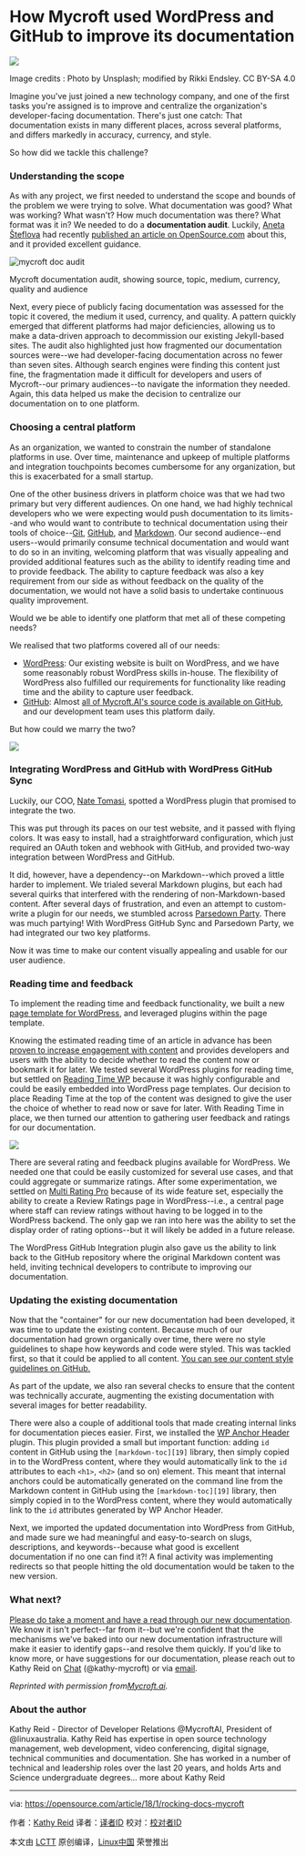 How Mycroft used WordPress and GitHub to improve its documentation
======

![](https://opensource.com/sites/default/files/styles/image-full-size/public/lead-images/doc-dish-lead-2.png?itok=lPO6tqPd)

Image credits : Photo by Unsplash; modified by Rikki Endsley. CC BY-SA 4.0

Imagine you've just joined a new technology company, and one of the first tasks you're assigned is to improve and centralize the organization's developer-facing documentation. There's just one catch: That documentation exists in many different places, across several platforms, and differs markedly in accuracy, currency, and style.

So how did we tackle this challenge?

### Understanding the scope

As with any project, we first needed to understand the scope and bounds of the problem we were trying to solve. What documentation was good? What was working? What wasn't? How much documentation was there? What format was it in? We needed to do a **documentation audit**. Luckily, [Aneta Šteflova][1] had recently [published an article on OpenSource.com][2] about this, and it provided excellent guidance.

![mycroft doc audit][4]

Mycroft documentation audit, showing source, topic, medium, currency, quality and audience

Next, every piece of publicly facing documentation was assessed for the topic it covered, the medium it used, currency, and quality. A pattern quickly emerged that different platforms had major deficiencies, allowing us to make a data-driven approach to decommission our existing Jekyll-based sites. The audit also highlighted just how fragmented our documentation sources were--we had developer-facing documentation across no fewer than seven sites. Although search engines were finding this content just fine, the fragmentation made it difficult for developers and users of Mycroft--our primary audiences--to navigate the information they needed. Again, this data helped us make the decision to centralize our documentation on to one platform.

### Choosing a central platform

As an organization, we wanted to constrain the number of standalone platforms in use. Over time, maintenance and upkeep of multiple platforms and integration touchpoints becomes cumbersome for any organization, but this is exacerbated for a small startup.

One of the other business drivers in platform choice was that we had two primary but very different audiences. On one hand, we had highly technical developers who we were expecting would push documentation to its limits--and who would want to contribute to technical documentation using their tools of choice--[Git][5], [GitHub][6], and [Markdown][7]. Our second audience--end users--would primarily consume technical documentation and would want to do so in an inviting, welcoming platform that was visually appealing and provided additional features such as the ability to identify reading time and to provide feedback. The ability to capture feedback was also a key requirement from our side as without feedback on the quality of the documentation, we would not have a solid basis to undertake continuous quality improvement.

Would we be able to identify one platform that met all of these competing needs?

We realised that two platforms covered all of our needs:

  * [WordPress][8]: Our existing website is built on WordPress, and we have some reasonably robust WordPress skills in-house. The flexibility of WordPress also fulfilled our requirements for functionality like reading time and the ability to capture user feedback.
  * [GitHub][9]: Almost [all of Mycroft.AI's source code is available on GitHub][10], and our development team uses this platform daily.



But how could we marry the two?


![](https://opensource.com/sites/default/files/images/life-uploads/wordpress-github-sync.png)

### Integrating WordPress and GitHub with WordPress GitHub Sync

Luckily, our COO, [Nate Tomasi][11], spotted a WordPress plugin that promised to integrate the two.

This was put through its paces on our test website, and it passed with flying colors. It was easy to install, had a straightforward configuration, which just required an OAuth token and webhook with GitHub, and provided two-way integration between WordPress and GitHub.

It did, however, have a dependency--on Markdown--which proved a little harder to implement. We trialed several Markdown plugins, but each had several quirks that interfered with the rendering of non-Markdown-based content. After several days of frustration, and even an attempt to custom-write a plugin for our needs, we stumbled across [Parsedown Party][12]. There was much partying! With WordPress GitHub Sync and Parsedown Party, we had integrated our two key platforms.

Now it was time to make our content visually appealing and usable for our user audience.

### Reading time and feedback

To implement the reading time and feedback functionality, we built a new [page template for WordPress][13], and leveraged plugins within the page template.

Knowing the estimated reading time of an article in advance has been [proven to increase engagement with content][14] and provides developers and users with the ability to decide whether to read the content now or bookmark it for later. We tested several WordPress plugins for reading time, but settled on [Reading Time WP][15] because it was highly configurable and could be easily embedded into WordPress page templates. Our decision to place Reading Time at the top of the content was designed to give the user the choice of whether to read now or save for later. With Reading Time in place, we then turned our attention to gathering user feedback and ratings for our documentation.

![](https://opensource.com/sites/default/files/images/life-uploads/screenshot-from-2017-12-08-00-55-31.png)

There are several rating and feedback plugins available for WordPress. We needed one that could be easily customized for several use cases, and that could aggregate or summarize ratings. After some experimentation, we settled on [Multi Rating Pro][16] because of its wide feature set, especially the ability to create a Review Ratings page in WordPress--i.e., a central page where staff can review ratings without having to be logged in to the WordPress backend. The only gap we ran into here was the ability to set the display order of rating options--but it will likely be added in a future release.

The WordPress GitHub Integration plugin also gave us the ability to link back to the GitHub repository where the original Markdown content was held, inviting technical developers to contribute to improving our documentation.

### Updating the existing documentation

Now that the "container" for our new documentation had been developed, it was time to update the existing content. Because much of our documentation had grown organically over time, there were no style guidelines to shape how keywords and code were styled. This was tackled first, so that it could be applied to all content. [You can see our content style guidelines on GitHub.][17]

As part of the update, we also ran several checks to ensure that the content was technically accurate, augmenting the existing documentation with several images for better readability.

There were also a couple of additional tools that made creating internal links for documentation pieces easier. First, we installed the [WP Anchor Header][18] plugin. This plugin provided a small but important function: adding `id` content in GitHub using the `[markdown-toc][19]` library, then simply copied in to the WordPress content, where they would automatically link to the `id` attributes to each `<h1>`, `<h2>` (and so on) element. This meant that internal anchors could be automatically generated on the command line from the Markdown content in GitHub using the `[markdown-toc][19]` library, then simply copied in to the WordPress content, where they would automatically link to the `id` attributes generated by WP Anchor Header.

Next, we imported the updated documentation into WordPress from GitHub, and made sure we had meaningful and easy-to-search on slugs, descriptions, and keywords--because what good is excellent documentation if no one can find it?! A final activity was implementing redirects so that people hitting the old documentation would be taken to the new version.

### What next?

[Please do take a moment and have a read through our new documentation][20]. We know it isn't perfect--far from it--but we're confident that the mechanisms we've baked into our new documentation infrastructure will make it easier to identify gaps--and resolve them quickly. If you'd like to know more, or have suggestions for our documentation, please reach out to Kathy Reid on [Chat][21] (@kathy-mycroft) or via [email][22].

_Reprinted with permission from[Mycroft.ai][23]._

### About the author
Kathy Reid - Director of Developer Relations @MycroftAI, President of @linuxaustralia. Kathy Reid has expertise in open source technology management, web development, video conferencing, digital signage, technical communities and documentation. She has worked in a number of technical and leadership roles over the last 20 years, and holds Arts and Science undergraduate degrees... more about Kathy Reid

--------------------------------------------------------------------------------

via: https://opensource.com/article/18/1/rocking-docs-mycroft

作者：[Kathy Reid][a]
译者：[译者ID](https://github.com/译者ID)
校对：[校对者ID](https://github.com/校对者ID)

本文由 [LCTT](https://github.com/LCTT/TranslateProject) 原创编译，[Linux中国](https://linux.cn/) 荣誉推出

[a]:https://opensource.com/users/kathyreid
[1]:https://opensource.com/users/aneta
[2]:https://opensource.com/article/17/10/doc-audits
[3]:/file/382466
[4]:https://opensource.com/sites/default/files/images/life-uploads/mycroft-documentation-audit.png (mycroft documentation audit)
[5]:https://git-scm.com/
[6]:https://github.com/MycroftAI
[7]:https://en.wikipedia.org/wiki/Markdown
[8]:https://www.wordpress.org/
[9]:https://github.com/
[10]:https://github.com/mycroftai
[11]:http://mycroft.ai/team/
[12]:https://wordpress.org/plugins/parsedown-party/
[13]:https://developer.wordpress.org/themes/template-files-section/page-template-files/
[14]:https://marketingland.com/estimated-reading-times-increase-engagement-79830
[15]:https://jasonyingling.me/reading-time-wp/
[16]:https://multiratingpro.com/
[17]:https://github.com/MycroftAI/docs-rewrite/blob/master/README.md
[18]:https://wordpress.org/plugins/wp-anchor-header/
[19]:https://github.com/jonschlinkert/markdown-toc
[20]:https://mycroft.ai/documentation
[21]:https://chat.mycroft.ai/
[22]:mailto:kathy.reid@mycroft.ai
[23]:https://mycroft.ai/blog/improving-mycrofts-documentation/
